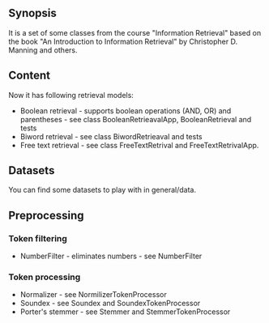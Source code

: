## Synopsis

It is a set of some classes from the course "Information Retrieval" based on the book "An Introduction to Information Retrieval" by Christopher D. Manning and others.

## Content
Now it has following retrieval models:
* Boolean retrieval - supports boolean operations (AND, OR) and parentheses - see class BooleanRetrieavalApp, BooleanRetrieval and tests
* Biword retrieval - see class BiwordRetrieaval and tests
* Free text retrieval - see class FreeTextRetrival and FreeTextRetrivalApp.

## Datasets
You can find some datasets to play with in general/data.

## Preprocessing

### Token filtering
* NumberFilter - eliminates numbers - see NumberFilter

### Token processing
* Normalizer - see NormilizerTokenProcessor
* Soundex - see Soundex and SoundexTokenProcessor
* Porter's stemmer - see Stemmer and StemmerTokenProcessor

